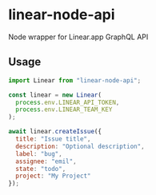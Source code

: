 # linear-node-api

Node wrapper for Linear.app GraphQL API

## Usage

```javascript
import Linear from "linear-node-api";

const linear = new Linear(
  process.env.LINEAR_API_TOKEN,
  process.env.LINEAR_TEAM_KEY
);

await linear.createIssue({
  title: "Issue title",
  description: "Optional description",
  label: "bug",
  assignee: "emil",
  state: "todo",
  project: "My Project"
});
```
